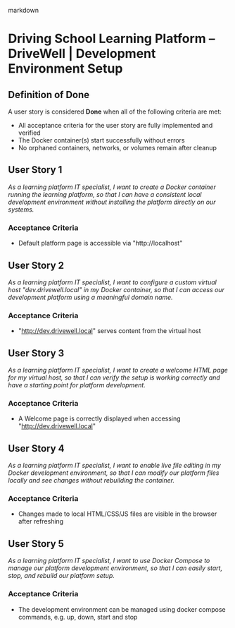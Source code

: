 markdown
# Driving School Learning Platform – DriveWell | Development Environment Setup

## Definition of Done
A user story is considered **Done** when all of the following criteria are met:

- All acceptance criteria for the user story are fully implemented and verified
- The Docker container(s) start successfully without errors
- No orphaned containers, networks, or volumes remain after cleanup

## User Story 1
*As a learning platform IT specialist, I want to create a Docker container running the learning platform, so that I can have a consistent local development environment without installing the platform directly on our systems.*

### Acceptance Criteria
- Default platform page is accessible via "http://localhost"

## User Story 2
*As a learning platform IT specialist, I want to configure a custom virtual host "dev.drivewell.local" in my Docker container, so that I can access our development platform using a meaningful domain name.*

### Acceptance Criteria
- "http://dev.drivewell.local" serves content from the virtual host

## User Story 3
*As a learning platform IT specialist, I want to create a welcome HTML page for my virtual host, so that I can verify the setup is working correctly and have a starting point for platform development.*

### Acceptance Criteria
- A Welcome page is correctly displayed when accessing "http://dev.drivewell.local"

## User Story 4
*As a learning platform IT specialist, I want to enable live file editing in my Docker development environment, so that I can modify our platform files locally and see changes without rebuilding the container.*

### Acceptance Criteria
- Changes made to local HTML/CSS/JS files are visible in the browser after refreshing

## User Story 5
*As a learning platform IT specialist, I want to use Docker Compose to manage our platform development environment, so that I can easily start, stop, and rebuild our platform setup.*

### Acceptance Criteria
- The development environment can be managed using docker compose commands, e.g. up, down, start and stop
